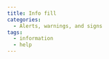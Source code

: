 ```yaml
---
title: Info fill
categories:
  - Alerts, warnings, and signs
tags:
  - information
  - help
---
```


